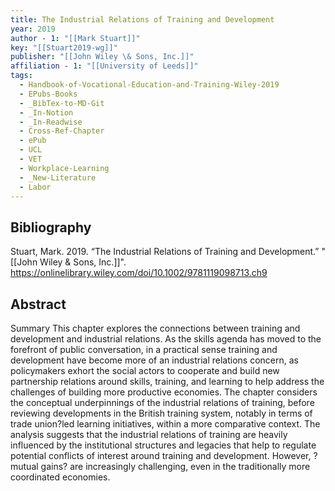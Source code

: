 ```yaml
---
title: The Industrial Relations of Training and Development
year: 2019
author - 1: "[[Mark Stuart]]"
key: "[[Stuart2019-wg]]"
publisher: "[[John Wiley \& Sons, Inc.]]"
affiliation - 1: "[[University of Leeds]]"
tags:
  - Handbook-of-Vocational-Education-and-Training-Wiley-2019
  - EPubs-Books
  - _BibTex-to-MD-Git
  - _In-Notion
  - _In-Readwise
  - Cross-Ref-Chapter
  - ePub
  - UCL
  - VET
  - Workplace-Learning
  - _New-Literature
  - Labor
---
```


## Bibliography
Stuart, Mark. 2019. “The Industrial Relations of Training and Development.” "[[John Wiley \& Sons, Inc.]]". https://onlinelibrary.wiley.com/doi/10.1002/9781119098713.ch9

## Abstract
Summary This chapter explores the connections between training and development and industrial relations. As the skills agenda has moved to the forefront of public conversation, in a practical sense training and development have become more of an industrial relations concern, as policymakers exhort the social actors to cooperate and build new partnership relations around skills, training, and learning to help address the challenges of building more productive economies. The chapter considers the conceptual underpinnings of the industrial relations of training, before reviewing developments in the British training system, notably in terms of trade union?led learning initiatives, within a more comparative context. The analysis suggests that the industrial relations of training are heavily influenced by the institutional structures and legacies that help to regulate potential conflicts of interest around training and development. However, ?mutual gains? are increasingly challenging, even in the traditionally more coordinated economies.
